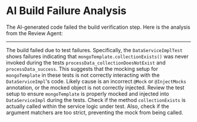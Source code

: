 # AI Build Failure Analysis

The AI-generated code failed the build verification step. Here is the analysis from the Review Agent:

---

The build failed due to test failures.
Specifically, the `DataServiceImplTest` shows failures indicating that `mongoTemplate.collectionExists()` was never invoked during the tests `processData_collectionDoesNotExist` and `processData_success`.
This suggests that the mocking setup for `mongoTemplate` in these tests is not correctly interacting with the `DataServiceImpl`'s code.
Likely cause is an incorrect `@Mock` or `@InjectMocks` annotation, or the mocked object is not correctly injected. Review the test setup to ensure `mongoTemplate` is properly mocked and injected into `DataServiceImpl` during the tests. Check if the method `collectionExists` is actually called within the service logic under test. Also, check if the argument matchers are too strict, preventing the mock from being called.
